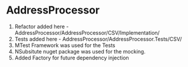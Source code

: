 # AddressProcessor

1. Refactor added here - AddressProcessor/AddressProcessor/CSV/Implementation/
2. Tests added here - AddressProcessor/AddressProcessor.Tests/CSV/
3. MTest Framework was used for the Tests
4. NSubsitute nuget package was used for the mocking.
5. Added Factory for future dependency injection
